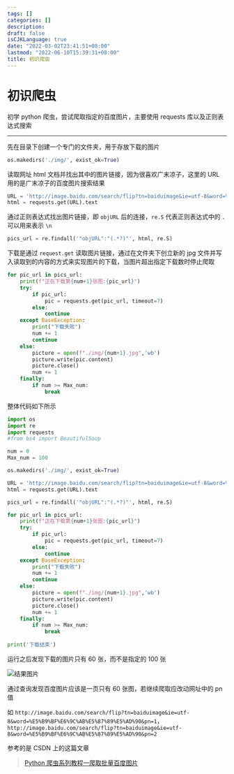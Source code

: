 ```yaml
---
tags: []
categories: []
description:
draft: false
isCJKLanguage: true
date: "2022-03-02T23:41:51+08:00"
lastmod: "2022-06-10T15:39:31+08:00"
title: 初识爬虫
---
```


# 初识爬虫

初学 python 爬虫，尝试爬取指定的百度图片，主要使用 requests 库以及正则表达式搜索

***

先在目录下创建一个专门的文件夹，用于存放下载的图片

```python
os.makedirs('./img/', exist_ok=True)
```

读取网址 html 文档并找出其中的图片链接，因为很喜欢广末凉子，这里的 URL 用的是广末凉子的百度图片搜索结果

```python
URL = 'http://image.baidu.com/search/flip?tn=baiduimage&ie=utf-8&word=%E5%B9%BF%E6%9C%AB%E5%87%89%E5%AD%90'
html = requests.get(URL).text
```

通过正则表达式找出图片链接，即 `objURL` 后的连接，`re.S` 代表正则表达式中的 `.` 可以用来表示 `\n`

```python
pics_url = re.findall('"objURL":"(.*?)"', html, re.S)
```

下载是通过 `request.get` 读取图片链接，通过在文件夹下创立新的 jpg 文件并写入读取到的内容的方式来实现图片的下载，当图片超出指定下载数时停止爬取

```python
for pic_url in pics_url:
    print(f"正在下载第{num+1}张图:{pic_url}")
    try:
        if pic_url:
            pic = requests.get(pic_url, timeout=7)
        else:
            continue
    except BaseException:
        print("下载失败")
        num += 1
        continue
    else:
        picture = open(f"./img/{num+1}.jpg",'wb')
        picture.write(pic.content)
        picture.close()
        num += 1
    finally:
        if num >= Max_num:
            break
```

整体代码如下所示

```python
import os
import re
import requests
#from bs4 import BeautifulSoup

num = 0
Max_num = 100

os.makedirs('./img/', exist_ok=True)

URL = 'http://image.baidu.com/search/flip?tn=baiduimage&ie=utf-8&word=%E5%B9%BF%E6%9C%AB%E5%87%89%E5%AD%90'
html = requests.get(URL).text

pics_url = re.findall('"objURL":"(.*?)"', html, re.S)

for pic_url in pics_url:
    print(f"正在下载第{num+1}张图:{pic_url}")
    try:
        if pic_url:
            pic = requests.get(pic_url, timeout=7)
        else:
            continue
    except BaseException:
        print("下载失败")
        num += 1
        continue
    else:
        picture = open(f"./img/{num+1}.jpg",'wb')
        picture.write(pic.content)
        picture.close()
        num += 1
    finally:
        if num >= Max_num:
            break
            
print('下载结束')

```

运行之后发现下载的图片只有 60 张，而不是指定的 100 张

![结果图片](https://cdn.jsdelivr.net/gh/jiang849725768/PrivateImgHost/img/20200310164910.png)

通过查询发现百度图片应该是一页只有 60 张图，若继续爬取应改动网址中的 pn 值

如 `http://image.baidu.com/search/flip?tn=baiduimage&ie=utf-8&word=%E5%B9%BF%E6%9C%AB%E5%87%89%E5%AD%90&pn=1`，`http://image.baidu.com/search/flip?tn=baiduimage&ie=utf-8&word=%E5%B9%BF%E6%9C%AB%E5%87%89%E5%AD%90&pn=2`

参考的是 CSDN 上的这篇文章

>[Python 爬虫系列教程一爬取批量百度图片](https://blog.csdn.net/qq_40774175/article/details/81273198)

